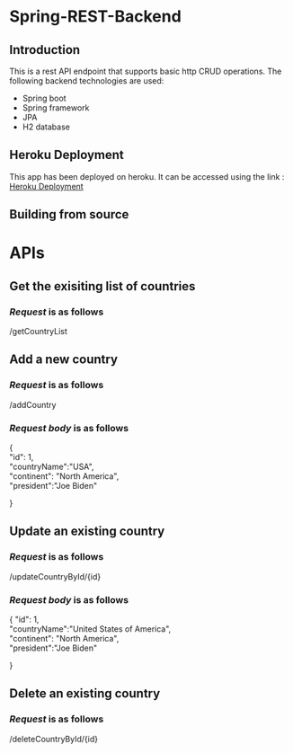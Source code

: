 # Spring-REST-Backend

## Introduction
This is a rest API endpoint that supports basic http CRUD operations. The following backend technologies are used:
* Spring boot
* Spring framework
* JPA 
* H2 database

## Heroku Deployment

This app has been deployed on heroku. It can be accessed using the link : [Heroku Deployment](https://springboot-api-server.herokuapp.com/rest/v2)

## Building from source

# APIs

## Get the exisiting list of countries
### _Request_ is as follows
/getCountryList

## Add a new country
### _Request_ is as follows
/addCountry

### _Request body_ is as follows
{  
    "id": 1,  
    "countryName":"USA",  
    "continent": "North America",  
    "president":"Joe Biden"  

}

## Update an existing country
### _Request_ is as follows
/updateCountryById/{id}

### _Request body_ is as follows
{
    "id": 1,  
    "countryName":"United States of America",  
    "continent": "North America",  
    "president":"Joe Biden"  

}

## Delete an existing country
### _Request_ is as follows
/deleteCountryById/{id}


